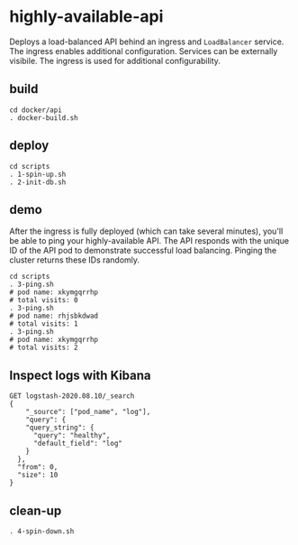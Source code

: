 # highly-available-api

Deploys a load-balanced API behind an ingress and `LoadBalancer` service. The ingress enables additional configuration. Services can be externally visibile. The ingress is used for additional configurability. 

## build 

```
cd docker/api
. docker-build.sh 
```

## deploy 

```
cd scripts
. 1-spin-up.sh
. 2-init-db.sh
```

## demo 

After the ingress is fully deployed (which can take several minutes), you'll be able to ping your highly-available API. The API responds with the unique ID of the API pod to demonstrate successful load balancing. Pinging the cluster returns these IDs randomly. 

```
cd scripts
. 3-ping.sh
# pod name: xkymgqrrhp
# total visits: 0
. 3-ping.sh 
# pod name: rhjsbkdwad
# total visits: 1
. 3-ping.sh 
# pod name: xkymgqrrhp
# total visits: 2
```

## Inspect logs with Kibana 

```
GET logstash-2020.08.10/_search
{
    "_source": ["pod_name", "log"],
    "query": {
    "query_string": {
      "query": "healthy",
      "default_field": "log"
    }
  },
  "from": 0,
  "size": 10
}
```

## clean-up 

```
. 4-spin-down.sh 
```


